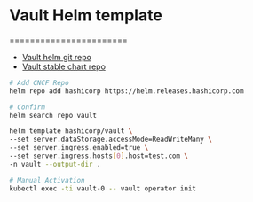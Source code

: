 # Vault Helm template
=======================
- [Vault helm git repo](https://github.com/hashicorp/vault-helm)
- [Vault stable chart repo](https://helm.releases.hashicorp.com)

```bash
# Add CNCF Repo
helm repo add hashicorp https://helm.releases.hashicorp.com

# Confirm 
helm search repo vault

helm template hashicorp/vault \
--set server.dataStorage.accessMode=ReadWriteMany \
--set server.ingress.enabled=true \
--set server.ingress.hosts[0].host=test.com \
-n vault --output-dir .

# Manual Activation
kubectl exec -ti vault-0 -- vault operator init
```